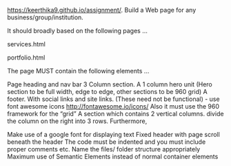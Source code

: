  https://keerthika9.github.io/assignment/.
Build a Web page for any business/group/institution.

It should broadly based on the following pages …

services.html

portfolio.html

The page MUST contain the following elements …

Page heading and nav bar 3 Column section. A 1 column hero unit (Hero section to be full width, edge to edge, other sections to be 960 grid) A footer. With social links and site links. (These need not be functional) - use font awesome icons http://fontawesome.io/icons/ Also it must use the 960 framework for the “grid” A section which contains 2 vertical columns. divide the column on the right into 3 rows. Furthermore,

Make use of a google font for displaying text Fixed header with page scroll beneath the header The code must be indented and you must include proper comments etc. Name the files/ folder structure appropriately Maximum use of Semantic Elements instead of normal container elements